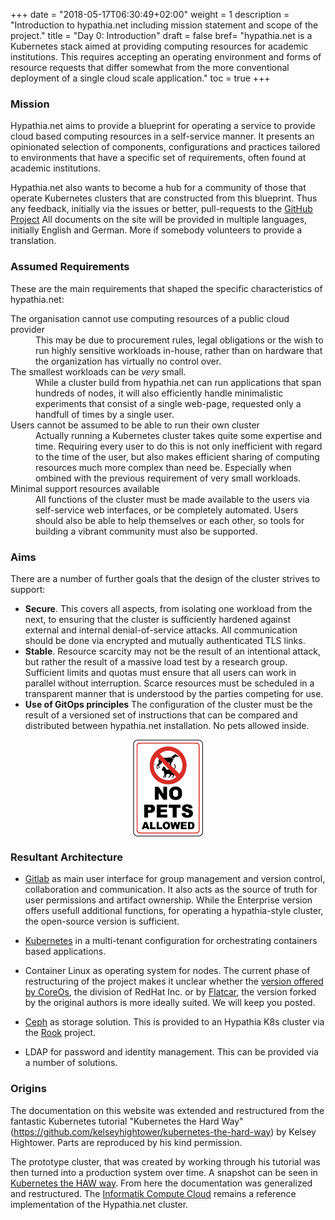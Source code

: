+++
date = "2018-05-17T06:30:49+02:00"
weight = 1
description = "Introduction to hypathia.net including mission statement and scope of the project."
title = "Day 0: Introduction"
draft = false
bref= "hypathia.net is a Kubernetes stack aimed at providing computing resources for academic institutions. This requires accepting an operating environment and forms of resource requests that differ somewhat from the more conventional deployment of a single cloud scale application."
toc = true
+++

### Mission

Hypathia.net aims to provide a blueprint for operating a service to provide
cloud based computing resources in a self-service manner. It presents an opinionated
selection of components, configurations and practices tailored to environments that
have a specific set of requirements, often found at academic institutions.

Hypathia.net also wants to become a hub for a community of those that operate Kubernetes clusters that are constructed from this blueprint. Thus any feedback, initially via the issues or better, pull-requests to the [GitHub Project]()
All documents on the site will be provided in multiple languages, initially English and German. More if somebody volunteers to provide a translation. 

### Assumed Requirements

These are the main requirements that shaped the specific characteristics of hypathia.net:

<dl>
 <dt>The organisation cannot use computing resources of a public cloud provider</dt>
 <dd>This may be due to procurement rules, legal obligations or the wish to run highly 
 sensitive workloads in-house, rather than on hardware that the organization has virtually no control over.</dd>
 <dt>The smallest workloads can be <em>very</em> small.</dt>
 <dd>While a cluster build from hypathia.net can run applications that span hundreds of nodes, it will also efficiently handle minimalistic experiments that consist of a single web-page, requested only a handfull of times by a single user.</dd>
 <dt>Users cannot be assumed to be able to run their own cluster</dt>
 <dd>Actually running a Kubernetes cluster takes quite some expertise and time. Requiring every user to do this is not only inefficient with regard to the time of the user, but also makes efficient sharing of computing resources much more complex than need be. Especially when ombined with the previous requirement of very small workloads.</dd>
 <dt>Minimal support resources available </dt>
 <dd>All functions of the cluster must be made available to the users via self-service web interfaces, or be completely automated. Users should also be able to help themselves or each other, so tools for building a vibrant community must also be supported.</dd>
</dl>

### Aims

There are a number of further goals that the design of the cluster strives to support:

* **Secure**. This covers all aspects, from isolating one workload from the next, to ensuring that the cluster is sufficiently hardened against external and internal denial-of-service attacks. All communication should be done via encrypted and mutually authenticated TLS links.
* **Stable**. Resource scarcity may not be the result of an intentional attack, but rather the result of a massive load test by a research group. Sufficient limits and quotas must ensure that all users can work in parallel without interruption. Scarce resources must be scheduled in a transparent manner that is understood by the parties competing for use.
* **Use of GitOps principles** The configuration of the cluster must be the result of a versioned  set of instructions that can be compared and distributed between hypathia.net installation. No pets allowed inside.

<img style="width: 8em; display: block; margin-left: auto; margin-right: auto;" alt="No Pets allowed" src="/img/docs/introduction/no_pets_allowed.png"/>

### Resultant Architecture

* [Gitlab](https://about.gitlab.com) as main user interface for group management and version control, collaboration and communication. It also acts as the source of truth for user permissions and artifact ownership. While the Enterprise version offers usefull additional functions, for operating a hypathia-style cluster, the open-source version is sufficient.

* [Kubernetes](https://kubernetes.io) in a multi-tenant configuration for orchestrating containers based applications.
* Container Linux as operating system for nodes. The current phase of restructuring of the project makes it unclear whether the [version offered by CoreOs](https://coreos.com/os/docs/latest/), the division of RedHat Inc. or by [Flatcar](https://www.flatcar-linux.org/), the version forked by the original authors is more ideally suited. We will keep you posted.

* [Ceph](https://ceph.com/) as storage solution. This is provided to an Hypathia K8s cluster via the [Rook](https://rook.io/) project.

* LDAP for password and identity management. This can be provided via a number of solutions.

### Origins

The documentation on this website was extended and restructured from the fantastic Kubernetes tutorial "Kubernetes the Hard Way"(https://github.com/kelseyhightower/kubernetes-the-hard-way) by Kelsey Hightower. Parts are reproduced by his kind permission.

The prototype cluster, that was created by working through his tutorial was then turned into a production system over time. A snapshot can be seen in  [Kubernetes the HAW way](https://github.com/christianhuening/kubernetes-the-haw-hamburg-way). From here the documentation was generalized and restructured. The [Informatik Compute Cloud](https://icc.informatik.haw-hamburg.de) remains a reference implementation of the Hypathia.net cluster.

